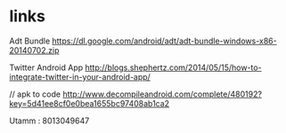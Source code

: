 # links

Adt Bundle
https://dl.google.com/android/adt/adt-bundle-windows-x86-20140702.zip

Twitter Android App
http://blogs.shephertz.com/2014/05/15/how-to-integrate-twitter-in-your-android-app/

// apk to code
http://www.decompileandroid.com/complete/480192?key=5d41ee8cf0e0bea1655bc97408ab1ca2

Utamm :
  8013049647
